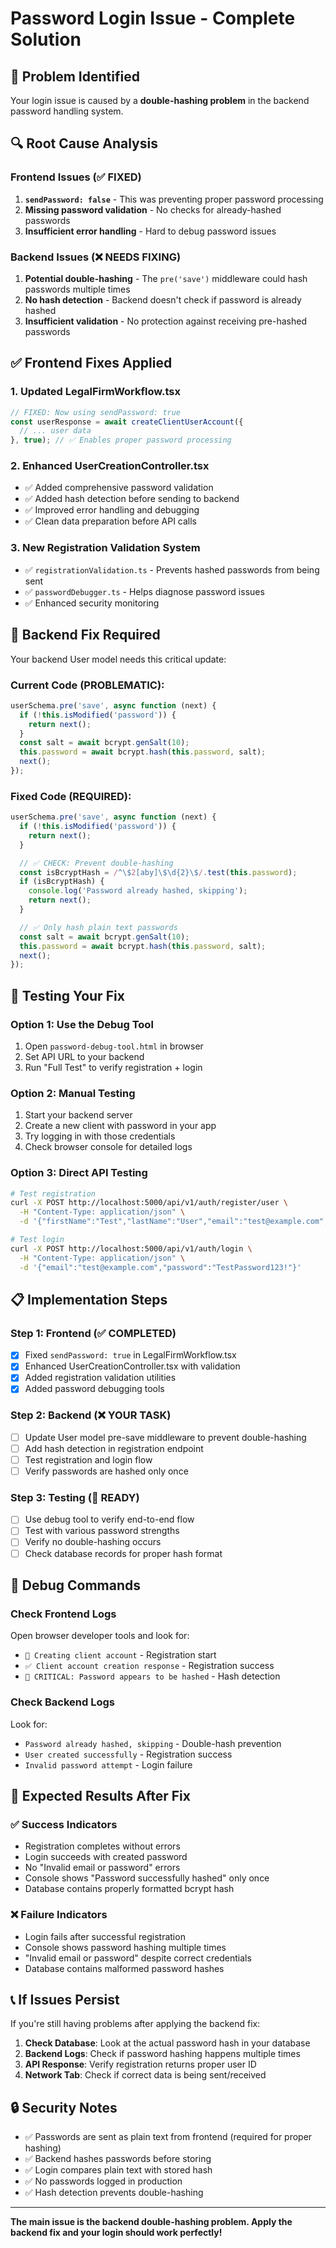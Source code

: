 # Password Login Issue - Complete Solution

## 🎯 Problem Identified
Your login issue is caused by a **double-hashing problem** in the backend password handling system.

## 🔍 Root Cause Analysis

### Frontend Issues (✅ FIXED)
1. **`sendPassword: false`** - This was preventing proper password processing
2. **Missing password validation** - No checks for already-hashed passwords
3. **Insufficient error handling** - Hard to debug password issues

### Backend Issues (❌ NEEDS FIXING)
1. **Potential double-hashing** - The `pre('save')` middleware could hash passwords multiple times
2. **No hash detection** - Backend doesn't check if password is already hashed
3. **Insufficient validation** - No protection against receiving pre-hashed passwords

## ✅ Frontend Fixes Applied

### 1. Updated LegalFirmWorkflow.tsx
```typescript
// FIXED: Now using sendPassword: true
const userResponse = await createClientUserAccount({
  // ... user data
}, true); // ✅ Enables proper password processing
```

### 2. Enhanced UserCreationController.tsx
- ✅ Added comprehensive password validation
- ✅ Added hash detection before sending to backend
- ✅ Improved error handling and debugging
- ✅ Clean data preparation before API calls

### 3. New Registration Validation System
- ✅ `registrationValidation.ts` - Prevents hashed passwords from being sent
- ✅ `passwordDebugger.ts` - Helps diagnose password issues
- ✅ Enhanced security monitoring

## 🚨 Backend Fix Required

Your backend User model needs this critical update:

### Current Code (PROBLEMATIC):
```javascript
userSchema.pre('save', async function (next) {
  if (!this.isModified('password')) {
    return next();
  }
  const salt = await bcrypt.genSalt(10);
  this.password = await bcrypt.hash(this.password, salt);
  next();
});
```

### Fixed Code (REQUIRED):
```javascript
userSchema.pre('save', async function (next) {
  if (!this.isModified('password')) {
    return next();
  }

  // ✅ CHECK: Prevent double-hashing
  const isBcryptHash = /^\$2[aby]\$\d{2}\$/.test(this.password);
  if (isBcryptHash) {
    console.log('Password already hashed, skipping');
    return next();
  }

  // ✅ Only hash plain text passwords
  const salt = await bcrypt.genSalt(10);
  this.password = await bcrypt.hash(this.password, salt);
  next();
});
```

## 🧪 Testing Your Fix

### Option 1: Use the Debug Tool
1. Open `password-debug-tool.html` in browser
2. Set API URL to your backend
3. Run "Full Test" to verify registration + login

### Option 2: Manual Testing
1. Start your backend server
2. Create a new client with password in your app
3. Try logging in with those credentials
4. Check browser console for detailed logs

### Option 3: Direct API Testing
```bash
# Test registration
curl -X POST http://localhost:5000/api/v1/auth/register/user \
  -H "Content-Type: application/json" \
  -d '{"firstName":"Test","lastName":"User","email":"test@example.com","password":"TestPassword123!","role":"client"}'

# Test login
curl -X POST http://localhost:5000/api/v1/auth/login \
  -H "Content-Type: application/json" \
  -d '{"email":"test@example.com","password":"TestPassword123!"}'
```

## 📋 Implementation Steps

### Step 1: Frontend (✅ COMPLETED)
- [x] Fixed `sendPassword: true` in LegalFirmWorkflow.tsx
- [x] Enhanced UserCreationController.tsx with validation
- [x] Added registration validation utilities
- [x] Added password debugging tools

### Step 2: Backend (❌ YOUR TASK)
- [ ] Update User model pre-save middleware to prevent double-hashing
- [ ] Add hash detection in registration endpoint
- [ ] Test registration and login flow
- [ ] Verify passwords are hashed only once

### Step 3: Testing (🧪 READY)
- [ ] Use debug tool to verify end-to-end flow
- [ ] Test with various password strengths
- [ ] Verify no double-hashing occurs
- [ ] Check database records for proper hash format

## 🔧 Debug Commands

### Check Frontend Logs
Open browser developer tools and look for:
- `🚀 Creating client account` - Registration start
- `✅ Client account creation response` - Registration success
- `🚨 CRITICAL: Password appears to be hashed` - Hash detection

### Check Backend Logs
Look for:
- `Password already hashed, skipping` - Double-hash prevention
- `User created successfully` - Registration success
- `Invalid password attempt` - Login failure

## 🎯 Expected Results After Fix

### ✅ Success Indicators
- Registration completes without errors
- Login succeeds with created password
- No "Invalid email or password" errors
- Console shows "Password successfully hashed" only once
- Database contains properly formatted bcrypt hash

### ❌ Failure Indicators
- Login fails after successful registration
- Console shows password hashing multiple times
- "Invalid email or password" despite correct credentials
- Database contains malformed password hashes

## 📞 If Issues Persist

If you're still having problems after applying the backend fix:

1. **Check Database**: Look at the actual password hash in your database
2. **Backend Logs**: Check if password hashing happens multiple times
3. **API Response**: Verify registration returns proper user ID
4. **Network Tab**: Check if correct data is being sent/received

## 🔒 Security Notes

- ✅ Passwords are sent as plain text from frontend (required for proper hashing)
- ✅ Backend hashes passwords before storing
- ✅ Login compares plain text with stored hash
- ✅ No passwords logged in production
- ✅ Hash detection prevents double-hashing

---

**The main issue is the backend double-hashing problem. Apply the backend fix and your login should work perfectly!**
